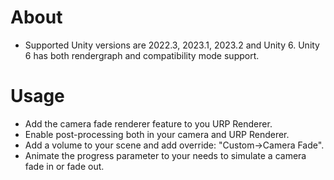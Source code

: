 # About

* Supported Unity versions are 2022.3, 2023.1, 2023.2 and Unity 6. Unity 6 has both rendergraph and compatibility mode support.

# Usage

* Add the camera fade renderer feature to you URP Renderer.
* Enable post-processing both in your camera and URP Renderer.
* Add a volume to your scene and add override: "Custom->Camera Fade".
* Animate the progress parameter to your needs to simulate a camera fade in or fade out.